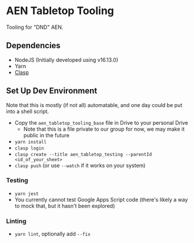 # AEN Tabletop Tooling

Tooling for "DND" AEN.

## Dependencies

- NodeJS (Initially developed using v16.13.0)
- Yarn
- [Clasp](https://github.com/google/clasp#install)

## Set Up Dev Environment

Note that this is mostly (if not all) automatable, and one day could be put into a shell script.

- Copy the `aen_tabletop_tooling_base` file in Drive to your personal Drive
    - Note that this is a file private to our group for now, we may make it public in the future
- `yarn install`
- `clasp login`
- `clasp create --title aen_tabletop_testing --parentId <id_of_your_sheet>`
- `clasp push` (or use `--watch` if it works on your system)

### Testing

- `yarn jest`
- You currently cannot test Google Apps Script code (there's likely a way to mock that, but it hasn't been explored)

### Linting

- `yarn lint`, optionally add `--fix`